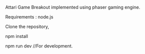 Attari Game Breakout implemented using phaser gaming engine. 

Requirements : node.js 

Clone the repository, 

npm install

npm run dev //For development. 
